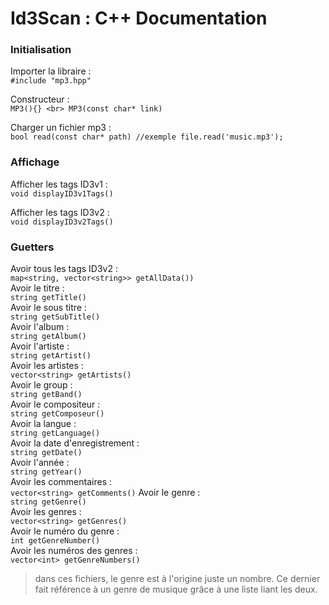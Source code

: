 # Id3Scan : C++ Documentation

### Initialisation
Importer la libraire :<br>
` #include "mp3.hpp" `

Constructeur : <br>
`
        MP3(){} <br>
        MP3(const char* link)
`

Charger un fichier mp3 : <br>
`
  bool read(const char* path)
  //exemple
  file.read('music.mp3');
`
### Affichage
Afficher les tags ID3v1 :<br>
`void displayID3v1Tags()`<br>

Afficher les tags ID3v2 :<br>
`void displayID3v2Tags()`<br>

### Guetters
Avoir tous les tags ID3v2 :<br>
`map<string, vector<string>> getAllData())`<br>
Avoir le titre :<br>
`string getTitle()`<br>
Avoir le sous titre :<br>
`string getSubTitle()`<br>
Avoir l'album :<br>
`string getAlbum()`<br>
Avoir l'artiste :<br>
`string getArtist()`<br>
Avoir les artistes :<br>
`vector<string> getArtists()`<br>
Avoir le group :<br>
`string getBand()`<br>
Avoir le compositeur :<br>
`string getComposeur()`<br>
Avoir la langue :<br>
`string getLanguage()`<br>
Avoir la date d'enregistrement :<br>
`string getDate()`<br>
Avoir l'année :<br>
`string getYear()`<br>
Avoir les commentaires :<br>
`vector<string> getComments()`
Avoir le genre :<br>
`string getGenre()`<br>
Avoir les genres :<br>
`vector<string> getGenres()`<br>
Avoir le numéro du genre :<br>
`int getGenreNumber()`<br>
Avoir les numéros des genres :<br>
`vector<int> getGenreNumbers()`<br>
> dans ces fichiers, le genre est à l'origine juste un nombre. Ce dernier fait référence à un genre de musique grâce à une liste liant les deux.





